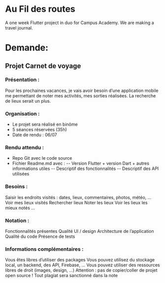 # Au Fil des routes
 A one week Flutter project in duo for Campus Academy. We are making a travel journal.


# Demande:

## Projet Carnet de voyage

### Présentation :
Pour les prochaines vacances, je vais avoir besoin d’une application mobile me
permettant de noter mes activités, mes sorties réalisées. La recherche de lieux
serait un plus.

### Organisation :
- Le projet sera réalisé en binôme
- 5 séances réservées (35h)
- Date de rendu : 06/07
### Rendu attendu :
- Repo Git avec le code source
- Fichier Readme.md avec :
-- Version Flutter + version Dart + autres informations utiles
-- Descriptif des fonctionnalités
-- Descriptif des API utilisées
### Besoins :
Saisir les endroits visités : dates, lieux, commentaires, photos, météo, ...
Voir mes lieux visités
Rechercher lieux
Noter les lieux
Voir les lieux les mieux notés
...

### Notation :
Fonctionnalités présentes
Qualité UI / design
Architecture de l’application
Qualité du code
Présence de tests

### Informations complémentaires :
Vous êtes libres d’utiliser des packages
Vous pouvez utilisez du stockage local, un backend, des API, Firebase, ...
Vous pouvez utiliser des ressources libres de droit (images, design, ...)
Attention : pas de copier/coller de projet open source !
Tout plagiat sera sanctionné dans la note
